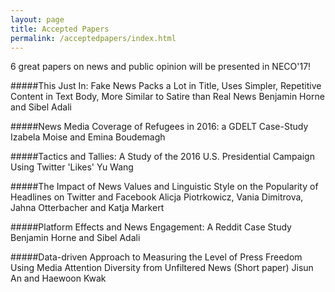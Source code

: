 ```yaml
---
layout: page
title: Accepted Papers
permalink: /acceptedpapers/index.html
---
```


>

6 great papers on news and public opinion will be presented in NECO'17! 


#####This Just In: Fake News Packs a Lot in Title, Uses Simpler, Repetitive Content in Text Body, More Similar to Satire than Real News
Benjamin Horne and Sibel Adali


#####News Media Coverage of Refugees in 2016: a GDELT Case-Study
Izabela Moise and Emina Boudemagh


#####Tactics and Tallies: A Study of the 2016 U.S. Presidential Campaign Using Twitter 'Likes'
Yu Wang


#####The Impact of News Values and Linguistic Style on the Popularity of Headlines on Twitter and Facebook
Alicja Piotrkowicz, Vania Dimitrova, Jahna Otterbacher and Katja Markert


#####Platform Effects and News Engagement: A Reddit Case Study
Benjamin Horne and Sibel Adali



#####Data-driven Approach to Measuring the Level of Press Freedom Using Media Attention Diversity from Unfiltered News (Short paper)
Jisun An and Haewoon Kwak


